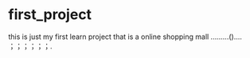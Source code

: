 # first_project
this is just my first learn project that is a online  shopping mall
.........()....
；；；；；；.